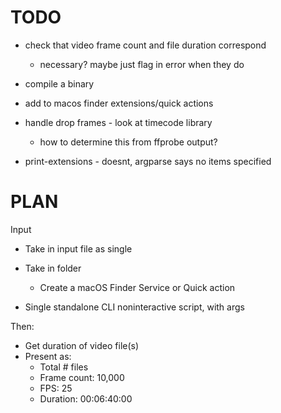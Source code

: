 # TODO

- check that video frame count and file duration correspond
    - necessary? maybe just flag in error when they do

- compile a binary

- add to macos finder extensions/quick actions

- handle drop frames - look at timecode library
    - how to determine this from ffprobe output?

- print-extensions - doesnt, argparse says no items specified

# PLAN

Input
- Take in input file as single
- Take in folder
    - Create a macOS Finder Service or Quick action


- Single standalone CLI noninteractive script, with args

Then:
- Get duration of video file(s)
- Present as:
    - Total # files
    - Frame count: 10,000
    - FPS: 25
    - Duration: 00:06:40:00
